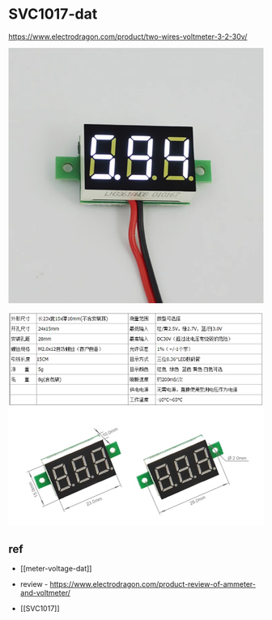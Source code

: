 
# SVC1017-dat 


https://www.electrodragon.com/product/two-wires-voltmeter-3-2-30v/


![](2023-10-20-16-42-09.png)

![](2023-10-20-16-42-35.png)


## ref 

- [[meter-voltage-dat]]

- review - https://www.electrodragon.com/product-review-of-ammeter-and-voltmeter/


- [[SVC1017]]